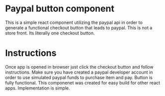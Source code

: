 # Paypal button component

This is a simple react component utilizing the paypal api in order to generate a functional checkout button that leads to paypal.  This is not a store front.  Its literally one checkout button.

# Instructions

Once app is opened in browser just click the checkout button and follow instructions.  Make sure you have created a paypal developer account in order to use simulated paypal funds to purchase item and pay.  Button is fully functional.  This componenet was created for easy build for other react apps.  Implementation is simple.